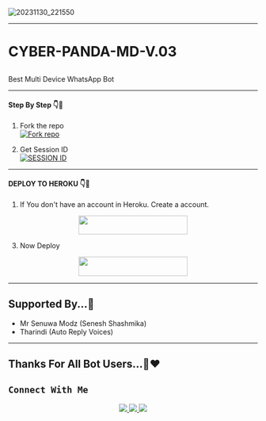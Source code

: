 
![20231130_221550](https://github.com/CYBER-x-SACHIYA-SL-MD-BOT/CYBER-PANDA-MD-/assets/133668461/0bd96114-4cf2-45ae-8aa4-274ffae18381)
___________

 # CYBER-PANDA-MD-V.03
 ##
 Best Multi Device WhatsApp Bot

___________

#### Step By Step 👇🐼


1. Fork the repo
    <br>
<a href='https://github.com/CYBER-x-SACHIYA-SL-MD-BOT/CYBER-PANDA-MD-/fork' target="_blank"><img alt='Fork repo' src='https://img.shields.io/badge/Fork Repo-100000?style=for-the-badge&logo=scan&logoColor=white&labelColor=black&color=black'/></a>

2. Get Session ID 
    <br>
<a href='https://replit.com/@slsachith93/SL-SACHITH?v=1' target="_blank"><img alt='SESSION ID' src='https://img.shields.io/badge/Session_id-100000?style=for-the-badge&logo=scan&logoColor=white&labelColor=black&color=black'/></a>


___________


#### DEPLOY TO HEROKU 👇🐼

1. If You don't have an account in Heroku. Create a account.
    <br>
<p align="center"><a href="https://signup.heroku.com"> <img src="https://img.shields.io/badge/heroku%20Account-blue?style=for-the-badge&logo=heroku" width="220" height="38.45"/></a></p>

3. Now Deploy
    <br>
<p align="center"><a href="https://heroku.com/deploy?template=https://github.com/CYBER-x-SACHIYA-SL-MD-BOT/CYBER-PANDA-MD-"> <img src="https://img.shields.io/badge/Heroku%20Deploy-blue?style=for-the-badge&logo=heroku" width="220" height="38.45"/></a></p>


___________

## Supported By...📌
- Mr Senuwa Modz (Senesh Shashmika)
- Tharindi (Auto Reply Voices)

___________

## Thanks For All Bot Users...🐼❤️


## ```Connect With Me```
<p align="center">
<a href="https://wa.me/94767233346"><img src="https://img.shields.io/badge/Contact Sachith-25D366?style=for-the-badge&logo=whatsapp&logoColor=white" />
<a href="https://chat.whatsapp.com/FiVM7anDmin0qnLqWwkgev"><img src="https://img.shields.io/badge/Join Official GC-25D366?style=for-the-badge&logo=whatsapp&logoColor=white" />
<a href="https://youtube.com/channel/UCvAo9TZ0Pw9vrJ_0WYRyO3A"><img src="https://img.shields.io/badge/Subscribe Cyber x Sachiya-ff0000?style=for-the-badge&logo=youtube&logoColor=ff000000&link=https://youtu.be/n_d3qX_m3F0?si=YQWusOdWpjpRXFi-" /><br>
</p>




